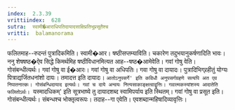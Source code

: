 ```yaml
---
index:  2.3.39
vrittiindex:  628
sutra:  स्वामी�आराधिपतिदायादसाक्षिप्रतिभूप्रसूतैश्च
vritti:  balamanorama 
---
```


फलितमाह--रुदन्तं पुत्रादिकमिति। स्वामी�आर। षष्ठीसप्तम्याविति। चकारेण तदुभयानुकर्षणादिति भावः। ननु शेषषष्ठ�ऐव सिद्धे किमर्थमिह षष्ठीविधानमित्यत आह--षष्ठ�आमेवेति। गवां गोषु वेति। गोसंबन्धीत्यर्थः। गवां गोषु वा ई�आरः। गवां गोषु वा अधिपतिः। गवा गोषु वा दायादः। पुत्रादिभिग्र्रहीतुं योग्यः पित्राद्यर्जितधनांशो दायः। तमादत्त इति दायादः। `आतोऽनुपसर्गे' इति कविधौ अनुपसर्गग्रहणे सत्यपि अत एव निपातनात्कः। गोसंबन्धिदायाद इत्यर्थः। गवां च दाये अन्वयः नित्यसाकाङ्क्षत्वाद्वृत्तिः। गवात्मकस्यांशस्य आदातेति फलितोऽर्थः। `यस्मादधिकम्' इति सूत्रभाष्ये तु दायादशब्द स्वामिपर्याय इति स्थितम्। गवां गोषु वा प्रसूत इति। गोसंबन्धीत्यर्थः। संबन्धश्च भोक्तृत्वरूपः। तदाह--गा एवेति। एवशब्दान्महिषादिव्यावृत्तिः।

